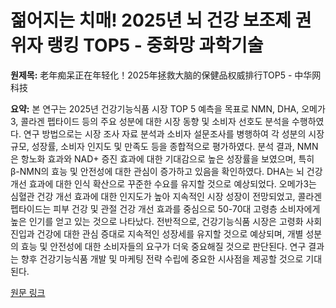 # 젊어지는 치매! 2025년 뇌 건강 보조제 권위자 랭킹 TOP5 - 중화망 과학기술

**원제목:** 老年痴呆正在年轻化！2025年拯救大脑的保健品权威排行TOP5 - 中华网科技

**요약:** 본 연구는 2025년 건강기능식품 시장 TOP 5 예측을 목표로 NMN, DHA, 오메가3,  콜라겐 펩타이드 등의 주요 성분에 대한 시장 동향 및 소비자 선호도 분석을 수행하였다.  연구 방법으로는 시장 조사 자료 분석과 소비자 설문조사를 병행하여 각 성분의 시장 규모, 성장률, 소비자 인지도 및 만족도 등을 종합적으로 평가하였다.  분석 결과, NMN은 항노화 효과와 NAD+ 증진 효과에 대한 기대감으로 높은 성장률을 보였으며,  특히 β-NMN의 효능 및 안전성에 대한 관심이 증가하고 있음을 확인하였다. DHA는 뇌 건강 개선 효과에 대한 인식 확산으로 꾸준한 수요를 유지할 것으로 예상되었다. 오메가3는  심혈관 건강 개선 효과에 대한 인지도가 높아 지속적인 시장 성장이 전망되었고,  콜라겐 펩타이드는  피부 건강 및 관절 건강 개선 효과를 중심으로 50-70대 고령층 소비자에게 높은 인기를 얻고 있는 것으로 나타났다.  전반적으로, 건강기능식품 시장은 고령화 사회 진입과 건강에 대한 관심 증대로 지속적인 성장세를 유지할 것으로 예상되며,  개별 성분의 효능 및 안전성에 대한 소비자들의 요구가 더욱 중요해질 것으로 판단된다.  연구 결과는  향후 건강기능식품 개발 및 마케팅 전략 수립에 중요한 시사점을 제공할 것으로 기대된다.

[원문 링크](https://m.tech.china.com/hea/articles/20250723/202507231703481.html)
